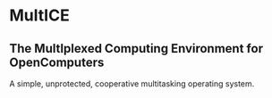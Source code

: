 # MultICE
## The MultIplexed Computing Environment for OpenComputers
A simple, unprotected, cooperative multitasking operating system.

